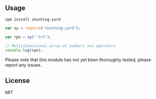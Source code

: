 Usage
------------------

```
npm install shunting-yard
```

```JavaScript
var sy = require("shunting-yard");

var rpn = sy("-5+5");

// Multidimensional array of numbers and operators
console.log(rpn);

```

Please note that this module has not yet been thoroughly tested,
please report any issues.

License
-------------------
MIT
